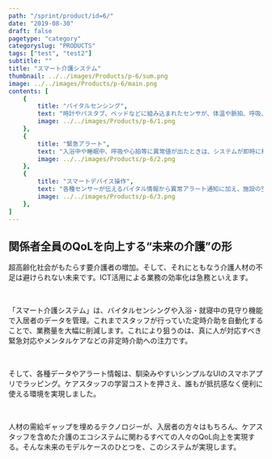 ```yaml
---
path: "/sprint/product/id=6/"
date: "2019-08-30"
draft: false
pagetype: "category"
categoryslug: "PRODUCTS"
tags: ["test", "test2"]
subtitle: ""
title: "スマート介護システム"
thumbnail: ../../images/Products/p-6/sum.png
image: ../../images/Products/p-6/main.png
contents: [
    {
        title: "バイタルセンシング",
        text: "時計やバスタブ、ベッドなどに組み込まれたセンサが、体温や脈拍、呼吸、血圧などを自動取得。入居者の状況を常時チェックします。", 
        image: ../../images/Products/p-6/1.png
    },
    {
        title: "緊急アラート",
        text: "入浴中や睡眠中、呼吸や心拍等に異常値が出たときは、システムが即時に検知。緊急アラートでケアスタッフに通知します。", 
        image: ../../images/Products/p-6/2.png
    },
    {
        title: "スマートデバイス操作",
        text: "各種センサーが伝えるバイタル情報から異常アラート通知に加え、施設の空調などの設備もこのデバイスで一元管理。ケアスタッフにとっても快適に介護業務を行えます。", 
        image: ../../images/Products/p-6/3.png
    },
]
---
```


## 関係者全員のQoLを向上する“未来の介護”の形

超高齢化社会がもたらす要介護者の増加。そして、それにともなう介護人材の不足は避けられない未来です。ICT活用による業務の効率化は急務といえます。

<br />

「スマート介護システム」は、バイタルセンシングや入浴・就寝中の見守り機能で入居者のデータを管理。これまでスタッフが行っていた定時介助を自動化することで、業務量を大幅に削減します。これにより狙うのは、真に人が対応すべき緊急対応やメンタルケアなどの非定時介助への注力です。

<br />

そして、各種データやアラート情報は、馴染みやすいシンプルなUIのスマホアプリでラッピング。ケアスタッフの学習コストを押さえ、誰もが抵抗感なく便利に使える環境を実現しました。

<br />

人材の需給ギャップを埋めるテクノロジーが、入居者の方々はもちろん、ケアスタッフを含めた介護のエコシステムに関わるすべての人々のQoL向上を実現する。そんな未来のモデルケースのひとつを、このシステムが実現します。
